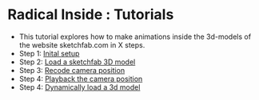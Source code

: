 # Radical Inside : Tutorials

- This tutorial explores how to make animations inside the 3d-models of the website sketchfab.com in X steps.
- Step 1: [Inital setup](https://github.com/palletorsson/cryptogam/tree/master/sketchfab/tutorial/step_1)
- Step 2: [Load a sketchfab 3D model](https://github.com/palletorsson/cryptogam/tree/master/sketchfab/tutorial/step_2)
- Step 3: [Recode camera position](https://github.com/palletorsson/cryptogam/tree/master/sketchfab/tutorial/step_3)
- Step 4: [Playback the camera position](https://github.com/palletorsson/cryptogam/tree/master/sketchfab/tutorial/step_4)
- Step 4: [Dynamically load a 3d model](https://github.com/palletorsson/cryptogam/tree/master/sketchfab/tutorial/step_5)

